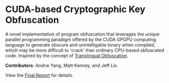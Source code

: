# CUDA-based Cryptographic Key Obfuscation
A novel implementation of program obfuscation that leverages the unique parallel programming paradigm offered by the CUDA GPGPU computing language to generate obscure and unintelligable binary when compiled, which may be more difficult to 'crack' than ordinary CPU-based obfuscated code. Inspired by the concept of [Translingual Obfuscation](https://faculty.ist.psu.edu/wu//papers/to-eurosp16.pdf).

**Contributors**: Andrw Yang, Matt Kenney, and Jeff Liu

View the [Final Report](./Project-Report.pdf) for details.
